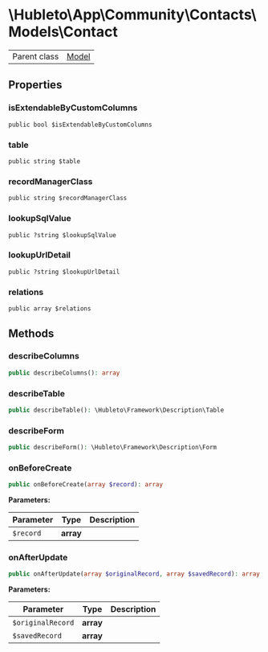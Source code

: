 
# \Hubleto\App\Community\Contacts\Models\Contact
<table class='table-default dense'>
<tr><td>Parent class</td><td><a href="../../../../Erp/Model">Model</a></td></tr></table>


## Properties

### isExtendableByCustomColumns

`public bool $isExtendableByCustomColumns`


### table

`public string $table`


### recordManagerClass

`public string $recordManagerClass`


### lookupSqlValue

`public ?string $lookupSqlValue`


### lookupUrlDetail

`public ?string $lookupUrlDetail`


### relations

`public array $relations`


## Methods

### describeColumns

```php
public describeColumns(): array
```


### describeTable

```php
public describeTable(): \Hubleto\Framework\Description\Table
```


### describeForm

```php
public describeForm(): \Hubleto\Framework\Description\Form
```


### onBeforeCreate

```php
public onBeforeCreate(array $record): array
```

**Parameters:**

| Parameter | Type      | Description |
|-----------|-----------|-------------|
| `$record` | **array** |             |


### onAfterUpdate

```php
public onAfterUpdate(array $originalRecord, array $savedRecord): array
```

**Parameters:**

| Parameter         | Type      | Description |
|-------------------|-----------|-------------|
| `$originalRecord` | **array** |             |
| `$savedRecord`    | **array** |             |

